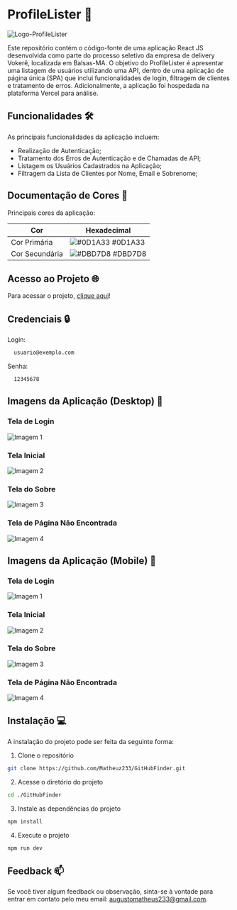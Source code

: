 # ProfileLister 👥

![Logo-ProfileLister](https://github.com/Matheuz233/ProfileLister2/assets/138679799/28bedaf6-0841-4432-878b-728b1e1e5a9b)

Este repositório contém o código-fonte de uma aplicação React JS desenvolvida como parte do processo seletivo da empresa de delivery Vokerê, localizada em Balsas-MA. O objetivo do ProfileLister é apresentar uma listagem de usuários utilizando uma API, dentro de uma aplicação de página única (SPA) que inclui funcionalidades de login, filtragem de clientes e tratamento de erros. Adicionalmente, a aplicação foi hospedada na plataforma Vercel para análise.


## Funcionalidades 🛠️

As principais funcionalidades da aplicação incluem:

- Realização de Autenticação;
- Tratamento dos Erros de Autenticação e de Chamadas de API;
- Listagem os Usuários Cadastrados na Aplicação;
- Filtragem da Lista de Clientes por Nome, Email e Sobrenome;

## Documentação de Cores 🎨

Principais cores da aplicação:

| Cor               | Hexadecimal                                                 |
| ----------------- | --------------------------------------------------------------- |
| Cor Primária| ![#0D1A33](https://via.placeholder.com/10/0D1A33?text=+) #0D1A33  |
| Cor Secundária| ![#DBD7D8](https://via.placeholder.com/10/DBD7D8?text=+) #DBD7D8 |

## Acesso ao Projeto 🌐

Para acessar o projeto, [clique aqui](https://profile-lister-8bz2bhz0b.vercel.app)!


## Credenciais 🔒

Login:

```bash
  usuario@exemplo.com
```

Senha:
```bash
  12345678
```

## Imagens da Aplicação (Desktop) 📸

### Tela de Login
![Imagem 1](https://github.com/Matheuz233/ProfileLister2/assets/138679799/492c97dd-8c2c-4d88-9210-d0adf9d606c7)

### Tela Inicial
![Imagem 2](https://github.com/Matheuz233/ProfileLister2/assets/138679799/42429994-a829-4760-9046-99b81eeda41b)

### Tela do Sobre
![Imagem 3](https://github.com/Matheuz233/ProfileLister2/assets/138679799/3e0c9538-a83d-43b7-952d-e40c13f093d9)

### Tela de Página Não Encontrada
![Imagem 4](https://github.com/Matheuz233/ProfileLister2/assets/138679799/561ccda3-6e85-4575-b98e-58ef45174398)

## Imagens da Aplicação (Mobile) 📸

### Tela de Login
![Imagem 1](https://github.com/Matheuz233/ProfileLister2/assets/138679799/02608788-0ac5-4f80-945d-1b81e45cbbe2)


### Tela Inicial
![Imagem 2](https://github.com/Matheuz233/ProfileLister2/assets/138679799/db0bccd5-6414-4087-a459-a7aa737241a5)


### Tela do Sobre
![Imagem 3 ](https://github.com/Matheuz233/ProfileLister2/assets/138679799/b9d8273c-2fae-4003-9536-62cced969fee)


### Tela de Página Não Encontrada
![Imagem 4](https://github.com/Matheuz233/ProfileLister2/assets/138679799/382ebde8-7205-49c7-bd8c-37b7a16440df)


## Instalação 💻

A instalação do projeto pode ser feita da seguinte forma:

1. Clone o repositório

```bash
git clone https://github.com/Matheuz233/GitHubFinder.git
```

2. Acesse o diretório do projeto

```bash
cd ./GitHubFinder
```

3. Instale as dependências do projeto

```bash
npm install
```

4. Execute o projeto

```bash
npm run dev
```

## Feedback 📫

Se você tiver algum feedback ou observação, sinta-se à vontade para entrar em contato pelo meu email: augustomatheus233@gmail.com.


